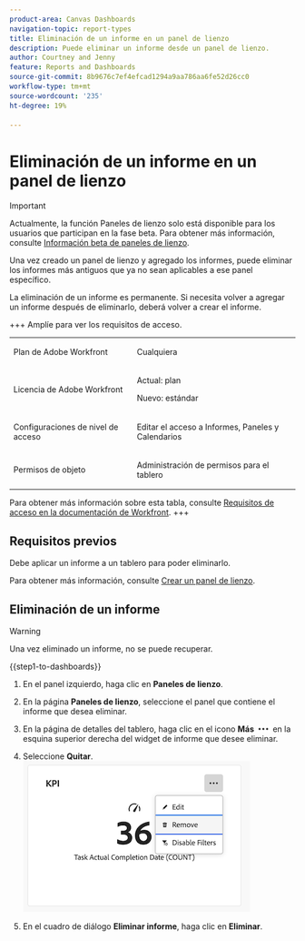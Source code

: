 ```yaml
---
product-area: Canvas Dashboards
navigation-topic: report-types
title: Eliminación de un informe en un panel de lienzo
description: Puede eliminar un informe desde un panel de lienzo.
author: Courtney and Jenny
feature: Reports and Dashboards
source-git-commit: 8b9676c7ef4efcad1294a9aa786aa6fe52d26cc0
workflow-type: tm+mt
source-wordcount: '235'
ht-degree: 19%

---
```


# Eliminación de un informe en un panel de lienzo

>[!IMPORTANT]
>
>Actualmente, la función Paneles de lienzo solo está disponible para los usuarios que participan en la fase beta. Para obtener más información, consulte [Información beta de paneles de lienzo](/help/quicksilver/product-announcements/betas/canvas-dashboards-beta/canvas-dashboards-beta-information.md).

Una vez creado un panel de lienzo y agregado los informes, puede eliminar los informes más antiguos que ya no sean aplicables a ese panel específico.

La eliminación de un informe es permanente. Si necesita volver a agregar un informe después de eliminarlo, deberá volver a crear el informe.


+++ Amplíe para ver los requisitos de acceso.

<table style="table-layout:auto"> 
<col> 
</col> 
<col> 
</col> 
<tbody> 
<tr> 
   <td role="rowheader"><p>Plan de Adobe Workfront</p></td> 
   <td> 
<p>Cualquiera </p> 
   </td> 
<tr> 
 <tr> 
   <td role="rowheader"><p>Licencia de Adobe Workfront</p></td> 
   <td> 
<p>Actual: plan </p> 
<p>Nuevo: estándar</p> 
   </td> 
   </tr> 
  </tr> 
  <tr> 
   <td role="rowheader"><p>Configuraciones de nivel de acceso</p></td> 
   <td><p>Editar el acceso a Informes, Paneles y Calendarios</p>
  </td> 
  </tr>  
      <tr> 
   <td role="rowheader"><p>Permisos de objeto</p></td> 
   <td><p>Administración de permisos para el tablero</p>
  </td> 
  </tr>
</tbody> 
</table>

Para obtener más información sobre esta tabla, consulte [Requisitos de acceso en la documentación de Workfront](/help/quicksilver/administration-and-setup/add-users/access-levels-and-object-permissions/access-level-requirements-in-documentation.md).
+++

## Requisitos previos

Debe aplicar un informe a un tablero para poder eliminarlo.

Para obtener más información, consulte [Crear un panel de lienzo](/help/quicksilver/reports-and-dashboards/canvas-dashboards/create-dashboards/create-dashboards.md).

## Eliminación de un informe

>[!WARNING]
>
>Una vez eliminado un informe, no se puede recuperar.

{{step1-to-dashboards}}

1. En el panel izquierdo, haga clic en **Paneles de lienzo**.

1. En la página **Paneles de lienzo**, seleccione el panel que contiene el informe que desea eliminar.

1. En la página de detalles del tablero, haga clic en el icono **Más** ![Más icono](assets/more-icon.png) en la esquina superior derecha del widget de informe que desee eliminar.

1. Seleccione **Quitar**.
   ![Quitar informe](assets/delete-a-report.png)

1. En el cuadro de diálogo **Eliminar informe**, haga clic en **Eliminar**.